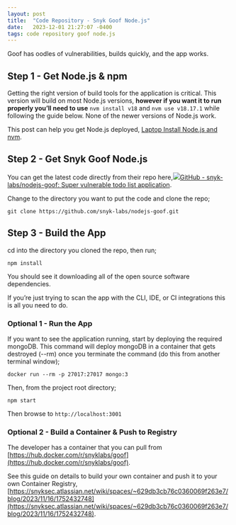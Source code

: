 ```yaml
---
layout: post
title:  "Code Repository - Snyk Goof Node.js"
date:   2023-12-01 21:27:07 -0400
tags: code repository goof node.js
---
```


Goof has oodles of vulnerabilities, builds quickly, and the app works.

## Step 1 - Get Node.js & npm

Getting the right version of build tools for the application is critical. This version will build on most Node.js versions, **however if you want it to run properly you’ll need to use** `nvm install v18` and `nvm use v18.17.1` while following the guide below. None of the newer versions of Node.js work.

This post can help you get Node.js deployed, [Laptop Install Node.js and nvm](https://snyksec.atlassian.net/wiki/spaces/~629db3cb76c0360069f263e7/blog/2023/11/15/1749483611).

## Step 2 - Get Snyk Goof Node.js

You can get the latest code directly from their repo here,[![](Code%20Repository%20-%20Snyk%20Goof%20Node.js%20-%20Stephen%20Perciballi%20-%20Confluence/fluidicon.png)GitHub - snyk-labs/nodejs-goof: Super vulnerable todo list application](https://github.com/snyk-labs/nodejs-goof).

Change to the directory you want to put the code and clone the repo;

`git clone https://github.com/snyk-labs/nodejs-goof.git`

## Step 3 - Build the App

cd into the directory you cloned the repo, then run;

`npm install`

You should see it downloading all of the open source software dependencies.

If you’re just trying to scan the app with the CLI, IDE, or CI integrations this is all you need to do.

### Optional 1 - Run the App

If you want to see the application running, start by deploying the required mongoDB. This command will deploy mongoDB in a container that gets destroyed (--rm) once you terminate the command (do this from another terminal window);

`docker run --rm -p 27017:27017 mongo:3`

Then, from the project root directory;

`npm start`

Then browse to `http://localhost:3001`

### Optional 2 - Build a Container & Push to Registry

The developer has a container that you can pull from [https://hub.docker.com/r/snyklabs/goof](https://hub.docker.com/r/snyklabs/goof).

See this guide on details to build your own container and push it to your own Container Registry, [https://snyksec.atlassian.net/wiki/spaces/~629db3cb76c0360069f263e7/blog/2023/11/16/1752432748](https://snyksec.atlassian.net/wiki/spaces/~629db3cb76c0360069f263e7/blog/2023/11/16/1752432748).

